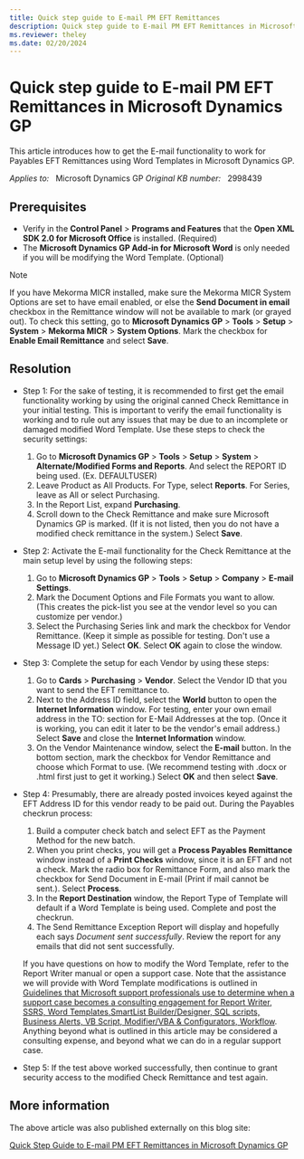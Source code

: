 ```yaml
---
title: Quick step guide to E-mail PM EFT Remittances
description: Quick step guide to E-mail PM EFT Remittances in Microsoft Dynamics GP.
ms.reviewer: theley
ms.date: 02/20/2024
---
```

# Quick step guide to E-mail PM EFT Remittances in Microsoft Dynamics GP

This article introduces how to get the E-mail functionality to work for Payables EFT Remittances using Word Templates in Microsoft Dynamics GP.

_Applies to:_ &nbsp; Microsoft Dynamics GP
_Original KB number:_ &nbsp; 2998439

## Prerequisites

- Verify in the **Control Panel** > **Programs and Features** that the **Open XML SDK 2.0 for Microsoft Office** is installed. (Required)
- The **Microsoft Dynamics GP Add-in for Microsoft Word** is only needed if you will be modifying the Word Template. (Optional)

> [!NOTE]
> If you have Mekorma MICR installed, make sure the Mekorma MICR System Options are set to have email enabled, or else the **Send Document in email** checkbox in the Remittance window will not be available to mark (or grayed out). To check this setting, go to **Microsoft Dynamics GP** > **Tools** > **Setup** > **System** > **Mekorma MICR** > **System Options**. Mark the checkbox for **Enable Email Remittance** and select **Save**.

## Resolution

- Step 1: For the sake of testing, it is recommended to first get the email functionality working by using the original canned Check Remittance in your initial testing. This is important to verify the email functionality is working and to rule out any issues that may be due to an incomplete or damaged modified Word Template. Use these steps to check the security settings:

  1. Go to **Microsoft Dynamics GP** > **Tools** > **Setup** > **System** > **Alternate/Modified Forms and Reports**. And select the REPORT ID being used. (Ex. DEFAULTUSER)
  2. Leave Product as All Products. For Type, select **Reports**. For Series, leave as All or select Purchasing.
  3. In the Report List, expand **Purchasing**.
  4. Scroll down to the Check Remittance and make sure Microsoft Dynamics GP is marked. (If it is not listed, then you do not have a modified check remittance in the system.) Select **Save**.

- Step 2: Activate the E-mail functionality for the Check Remittance at the main setup level by using the following steps:

  1. Go to **Microsoft Dynamics GP** > **Tools** > **Setup** > **Company** > **E-mail Settings**.
  2. Mark the Document Options and File Formats you want to allow. (This creates the pick-list you see at the vendor level so you can customize per vendor.)
  3. Select the Purchasing Series link and mark the checkbox for Vendor Remittance. (Keep it simple as possible for testing. Don't use a Message ID yet.) Select **OK**. Select **OK** again to close the window.

- Step 3: Complete the setup for each Vendor by using these steps:

  1. Go to **Cards** > **Purchasing** > **Vendor**. Select the Vendor ID that you want to send the EFT remittance to.
  2. Next to the Address ID field, select the **World** button to open the **Internet Information** window. For testing, enter your own email address in the TO: section for E-Mail Addresses at the top. (Once it is working, you can edit it later to be the vendor's email address.) Select **Save** and close the **Internet Information** window.
  3. On the Vendor Maintenance window, select the **E-mail** button. In the bottom section, mark the checkbox for Vendor Remittance and choose which Format to use. (We recommend testing with .docx or .html first just to get it working.) Select **OK** and then select **Save**.

- Step 4: Presumably, there are already posted invoices keyed against the EFT Address ID for this vendor ready to be paid out. During the Payables checkrun process:

  1. Build a computer check batch and select EFT as the Payment Method for the new batch.
  2. When you print checks, you will get a **Process Payables Remittance** window instead of a **Print Checks** window, since it is an EFT and not a check. Mark the radio box for Remittance Form, and also mark the checkbox for Send Document in E-mail (Print if mail cannot be sent.). Select **Process**.
  3. In the **Report Destination** window, the Report Type of Template will default if a Word Template is being used. Complete and post the checkrun.
  4. The Send Remittance Exception Report will display and hopefully each says *Document sent successfully*. Review the report for any emails that did not sent successfully.

  If you have questions on how to modify the Word Template, refer to the Report Writer manual or open a support case. Note that the assistance we will provide with Word Template modifications is outlined in [Guidelines that Microsoft support professionals use to determine when a support case becomes a consulting engagement for Report Writer, SSRS, Word Templates,SmartList Builder/Designer, SQL scripts, Business Alerts, VB Script, Modifier/VBA & Configurators, Workflow](guidelines-that-support-professionals-use.md). Anything beyond what is outlined in this article may be considered a consulting expense, and beyond what we can do in a regular support case.

- Step 5: If the test above worked successfully, then continue to grant security access to the modified Check Remittance and test again.

## More information

The above article was also published externally on this blog site:

[Quick Step Guide to E-mail PM EFT Remittances in Microsoft Dynamics GP](https://community.dynamics.com/blogs/post/?postid=abb4eb99-17a3-416b-be4a-c7925a5727cf)
